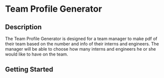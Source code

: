 # Team Profile Generator

## Description

The Team Profile Generator is designed for a team manager to make pdf of their team based on the number and info of their interns and engineers. The manager will be able to choose how many interns and engineers he or she would like to have on the team.

## Getting Started